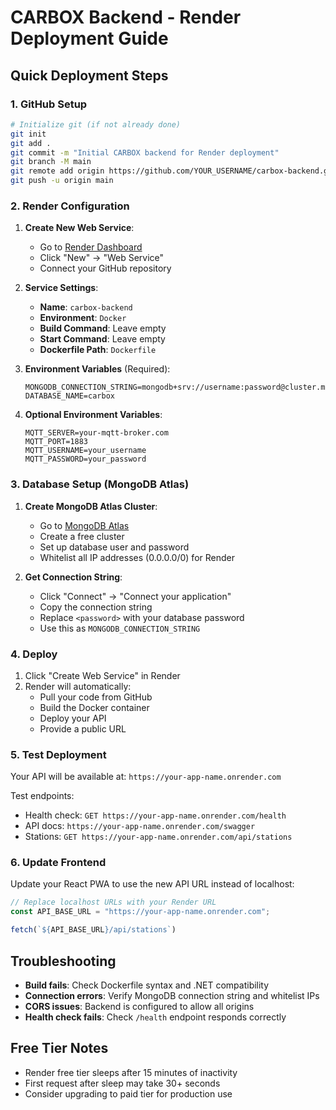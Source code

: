 # CARBOX Backend - Render Deployment Guide

## Quick Deployment Steps

### 1. GitHub Setup
```bash
# Initialize git (if not already done)
git init
git add .
git commit -m "Initial CARBOX backend for Render deployment"
git branch -M main
git remote add origin https://github.com/YOUR_USERNAME/carbox-backend.git
git push -u origin main
```

### 2. Render Configuration

1. **Create New Web Service**:
   - Go to [Render Dashboard](https://dashboard.render.com)
   - Click "New" → "Web Service"
   - Connect your GitHub repository

2. **Service Settings**:
   - **Name**: `carbox-backend`
   - **Environment**: `Docker`
   - **Build Command**: Leave empty
   - **Start Command**: Leave empty
   - **Dockerfile Path**: `Dockerfile`

3. **Environment Variables** (Required):
   ```
   MONGODB_CONNECTION_STRING=mongodb+srv://username:password@cluster.mongodb.net/carbox
   DATABASE_NAME=carbox
   ```

4. **Optional Environment Variables**:
   ```
   MQTT_SERVER=your-mqtt-broker.com
   MQTT_PORT=1883
   MQTT_USERNAME=your_username
   MQTT_PASSWORD=your_password
   ```

### 3. Database Setup (MongoDB Atlas)

1. **Create MongoDB Atlas Cluster**:
   - Go to [MongoDB Atlas](https://cloud.mongodb.com)
   - Create a free cluster
   - Set up database user and password
   - Whitelist all IP addresses (0.0.0.0/0) for Render

2. **Get Connection String**:
   - Click "Connect" → "Connect your application"
   - Copy the connection string
   - Replace `<password>` with your database password
   - Use this as `MONGODB_CONNECTION_STRING`

### 4. Deploy

1. Click "Create Web Service" in Render
2. Render will automatically:
   - Pull your code from GitHub
   - Build the Docker container
   - Deploy your API
   - Provide a public URL

### 5. Test Deployment

Your API will be available at: `https://your-app-name.onrender.com`

Test endpoints:
- Health check: `GET https://your-app-name.onrender.com/health`
- API docs: `https://your-app-name.onrender.com/swagger`
- Stations: `GET https://your-app-name.onrender.com/api/stations`

### 6. Update Frontend

Update your React PWA to use the new API URL instead of localhost:

```javascript
// Replace localhost URLs with your Render URL
const API_BASE_URL = "https://your-app-name.onrender.com";

fetch(`${API_BASE_URL}/api/stations`)
```

## Troubleshooting

- **Build fails**: Check Dockerfile syntax and .NET compatibility
- **Connection errors**: Verify MongoDB connection string and whitelist IPs
- **CORS issues**: Backend is configured to allow all origins
- **Health check fails**: Check `/health` endpoint responds correctly

## Free Tier Notes

- Render free tier sleeps after 15 minutes of inactivity
- First request after sleep may take 30+ seconds
- Consider upgrading to paid tier for production use